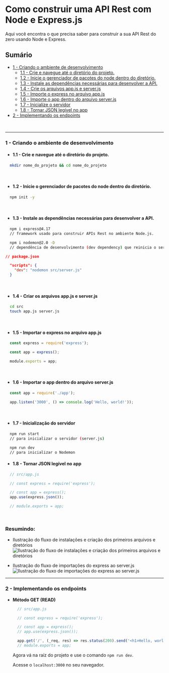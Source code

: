 # Como construir uma API Rest com Node e Express.js

Aqui você encontra o que precisa saber para construir a sua API Rest do zero usando Node e Express.

## Sumário
- [1 - Criando o ambiente de desenvolvimento](#1---criando-o-ambiente-de-desenvolvimento)
    - [1.1 - Crie e navegue até o diretório do projeto.](#11---crie-e-navegue-até-o-diretório-do-projeto)
    - [1.2 - Inicie o gerenciador de pacotes do node dentro do diretório.](#12---inicie-o-gerenciador-de-pacotes-do-node-dentro-do-diretório)
    - [1.3 - Instale as dependências necessárias para desenvolver a API.](#13---instale-as-dependências-necessárias-para-desenvolver-a-api)
    - [1.4 - Crie os arquivos app.js e server.js](#14---criar-os-arquivos-appjs-e-serverjs)
    - [1.5 - Importe o express no arquivo app.js](#15---importar-o-express-no-arquivo-appjs)
    - [1.6 - Importe o app dentro do arquivo server.js](#16---importar-o-app-dentro-do-arquivo-serverjs)
    - [1.7 - Inicialize o servidor](#17---inicialização-do-servidor)
    - [1.8 - Tornar JSON legível no app](#18---tornar-json-legível-no-app)
- [2 - Implementando os endpoints](#2---implementando-os-endpoints)


<br />

<hr>

### <strong>1 - Criando o ambiente de desenvolvimento</strong>

  - #### <strong>1.1 - Crie e navegue até o diretório do projeto.</strong>

  ```sh
    mkdir nome_do_projeto && cd nome_do_projeto
  ```
 <br />

  - #### <strong>1.2 - Inicie o gerenciador de pacotes do node dentro do diretório.</strong>

  ```sh
    npm init -y
  ```
 <br />

  - #### <strong>1.3 - Instale as dependências necessárias para desenvolver a API.</strong>

  ```sh
    npm i express@4.17 
    // framework usado para construir APIs Rest no ambiente Node.js.

    npm i nodemon@2.0 -D
    // dependência de desenvolvimento (dev dependency) que reinicia o servidor a cada alteração feita no código.
  ```

  ```json
  // package.json

    "scripts": {
      "dev": "nodemon src/server.js"
    }

  ```
  <br />

  - #### <strong>1.4 - Criar os arquivos app.js e server.js</strong>
  
  ```sh
    cd src
    touch app.js server.js 
  ```

  <br />

  - #### <strong>1.5 - Importar o express no arquivo app.js</strong>
  ```js
    const express = require('express');

    const app = express();

    module.exports = app;
  ```

  <br />

  - #### <strong>1.6 - Importar o app dentro do arquivo server.js</strong>
  ```js
    const app = require('./app');

    app.listen('3000', () => console.log('Hello, world!'));
  ```
  
  <br />

  - #### <strong>1.7 - Inicialização do servidor</strong>

  ```sh
    npm run start
    // para inicializar o servidor (server.js)

    npm run dev
    // para inicializar o Nodemon
  ```

  - #### <strong>1.8 - Tornar JSON legível no app</strong>
  ```js
    // src/app.js

    // const express = require('express');

    // const app = express();
    app.use(express.json());

    // module.exports = app;
  ```

  <br />
  
  ### Resumindo:
  - Ilustração do fluxo de instalações e criação dos primeiros arquivos e diretórios
  ![Ilustração do fluxo de instalações e criação dos primeiros arquivos e diretórios](https://github.com/lucasbarreto92/WEB-DEV-RESUMOS/blob/main/REST_API/public/Captura%20de%20Tela%202023-01-13%20%C3%A0s%2020.12.28.png)
  
  - Ilustração do fluxo de importações do express ao server.js
  ![Ilustração do fluxo de importações do express ao server.js](https://github.com/lucasbarreto92/WEB-DEV-RESUMOS/blob/main/REST_API/public/Captura%20de%20Tela%202023-02-16%20%C3%A0s%2018.30.31.png)

---

### <strong>2 - Implementando os endpoints</strong>
  - <strong>Método GET (READ)</strong>
 
    ```js
      // src/app.js

      // const express = require('express');

      // const app = express();
      // app.use(express.json());

      app.get('/', (_req, res) => res.status(200).send('<h1>Hello, world!</h1>'));
      // module.exports = app;
    ```

    <p>Agora vá na raíz do projeto e use o comando <code>npm run dev</code>.</p>
    
    <p>Acesse o <code>localhost:3000</code> no seu navegador.</p>
  <br />

 
